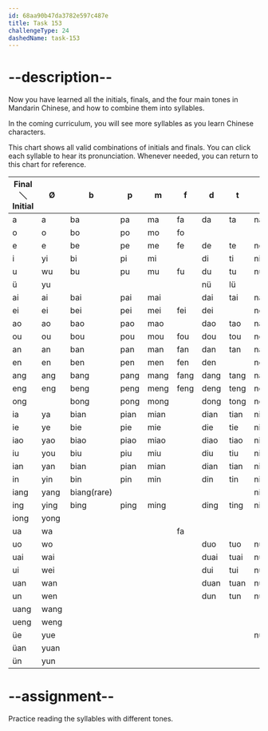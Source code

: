 ```yaml
---
id: 68aa90b47da3782e597c487e
title: Task 153
challengeType: 24
dashedName: task-153
---
```


<!--SPEAKING-->

# --description--

Now you have learned all the initials, finals, and the four main tones in Mandarin Chinese, and how to combine them into syllables.

In the coming curriculum, you will see more syllables as you learn Chinese characters.

This chart shows all valid combinations of initials and finals. You can click each syllable to hear its pronunciation. Whenever needed, you can return to this chart for reference.

|Final＼Initial| Ø | b | p | m | f | d | t | n | l | g | k | h | j | q | x | zh | ch | sh | r | z | c | s | y | w |
|---|---|---|---|---|---|---|---|---|---|---|---|---|---|---|---|---|---|---|---|---|---|---|---|---|
| a   | a  | ba | pa | ma | fa | da | ta | na | la | ga | ka | ha |   |   |   | zha | cha | sha | ra | za | ca | sa | ya | wa |
| o   | o  | bo | po | mo | fo |   |   |   | lo |   |   | ho |   |   |   | zho | cho | sho | ro |   |   | so | yo | wo |
| e   | e  | be | pe | me | fe | de | te | ne | le | ge | ke | he |   |   |   | zhe | che | she | re | ze | ce | se | ye |   |
| i   | yi | bi | pi | mi |   | di | ti | ni | li |   |   |   | ji | qi | xi | zhi | chi | shi | ri | zi | ci | si | yi |   |
| u   | wu | bu | pu | mu | fu | du | tu | nu | lu | gu | ku | hu | ju | qu | xu | zhu | chu | shu | ru | zu | cu | su | yu | wu |
| ü   | yu |   |   |   |   | nü | lü |   |   |   |   |   | ju | qu | xu |   |   |   |   |   |   |   | yu |   |
| ai  | ai | bai| pai| mai|   | dai| tai| nai| lai| gai| kai| hai|   |   |   |   |   |   |   | zai| cai| sai|   | wai|
| ei  | ei | bei| pei| mei| fei| dei|   | nei| lei| gei| kei| hei|   |   |   |   |   |   |   | zei|   |   |   | wei|
| ao  | ao | bao| pao| mao|   | dao| tao| nao| lao| gao| kao| hao|   |   |   | zhao| chao| shao| rao| zao| cao| sao| yao| wao|
| ou  | ou | bou| pou| mou| fou| dou| tou| nou| lou| gou| kou| hou|   |   |   | zhou| chou| shou| rou| zou| cou| sou| you|   |
| an  | an | ban| pan| man| fan| dan| tan| nan| lan| gan| kan| han|   |   |   | zhan| chan| shan| ran| zan| can| san| yan| wan|
| en  | en | ben| pen| men| fen| den|   | nen| len| gen| ken| hen|   |   |   | zhen| chen| shen| ren| zen| cen| sen|   | wen|
| ang | ang| bang| pang| mang| fang| dang| tang| nang| lang| gang| kang| hang|   |   |   | zhang| chang| shang| rang| zang| cang| sang| yang| wang|
| eng | eng| beng| peng| meng| feng| deng| teng| neng| leng| geng| keng| heng|   |   |   | zheng| cheng| sheng| reng| zeng| ceng| seng| ying| weng|
| ong |   | bong| pong| mong|   | dong| tong| nong| long| gong| kong| hong|   |   |   | zhong| chong| shong| rong| zong| cong| song| yong|   |
| ia  | ya | bian| pian| mian|   | dian| tian| nian| lian|   |   |   | jia | qia | xia |   |   |   |   |   |   |   | ya |   |
| ie  | ye | bie| pie| mie|   | die | tie | nie | lie |   |   |   | jie | qie | xie |   |   |   |   |   |   |   | ye |   |
| iao | yao| biao| piao| miao|   | diao| tiao| niao| liao|   |   |   | jiao| qiao| xiao|   |   |   |   |   |   |   | yao|   |
| iu  | you| biu | piu | miu |   | diu | tiu | niu | liu |   |   |   | jiu | qiu | xiu |   |   |   |   |   |   | you|   |   |
| ian | yan| bian| pian| mian|   | dian| tian| nian| lian|   |   |   | jian| qian| xian|   |   |   |   |   |   | yan|   |   |
| in  | yin| bin | pin | min |   | din | tin | nin | lin |   |   |   | jin | qin | xin |   |   |   |   |   |   | yin |   |   |
| iang| yang| biang(rare)|   |   |   |   |   | niang| liang|   |   |   | jiang| qiang| xiang|   |   |   |   |   |   |   | yang|   |
| ing | ying| bing| ping| ming|   | ding| ting| ning| ling|   |   |   | jing| qing| xing|   |   |   |   |   |   | ying|   |   |
| iong| yong|   |   |   |   |   |   |   |   |   |   |   | jiong| qiong| xiong|   |   |   |   |   |   |   | yong|   |
| ua  | wa |   |   |   | fa |   |   |   |   | gua| kua| hua|   |   |   | zhua| chua| shua| rua|   |   |   | wa | wa |
| uo  | wo |   |   |   |   | duo| tuo| nuo| luo| guo| kuo| huo|   |   |   | zhuo| chuo| shuo| ruo| zuo| cuo| suo|   | wo |
| uai | wai|   |   |   |   | duai| tuai| nuai| luai| guai| kuai| huai|   |   |   | zhuai| chuai| shuai|   | zuai| cuai| suai|   | wai|
| ui  | wei|   |   |   |   | dui| tui| nui| lui| gui| kui| hui|   |   |   | zhui| chui| shui| rui| zui| cui| sui|   | wei|
| uan | wan|   |   |   |   | duan| tuan| nuan| luan| guan| kuan| huan|   |   |   | zhuan| chuan| shuan| ruan| zuan| cuan| suan|   | wan|
| un  | wen|   |   |   |   | dun| tun| nun| lun| gun| kun| hun|   |   |   | zhun| chun| shun| run| zun| cun| sun|   | wen|
| uang| wang|   |   |   |   |   |   |   |   | guang| kuang| huang|   |   |   | zhuang| chuang| shuang| rang| zuang| cuang| suang|   | wang|
| ueng| weng|   |   |   |   |   |   |   |   |   |   | hueng(rare)|   |   |   |   |   |   |   |   |   |   |   | weng|
| üe  | yue|   |   |   |   |   |   | nüe| lüe|   |   |   | jue | que | xue |   |   |   |   |   |   |   | yue|   |
| üan | yuan|   |   |   |   |   |   |   |   |   |   |   | juan| quan| xuan|   |   |   |   |   |   |   | yuan|   |
| ün  | yun|   |   |   |   |   |   |   |   |   |   |   | jun | qun | xun |   |   |   |   |   |   |   | yun |   |

# --assignment--

Practice reading the syllables with different tones.

